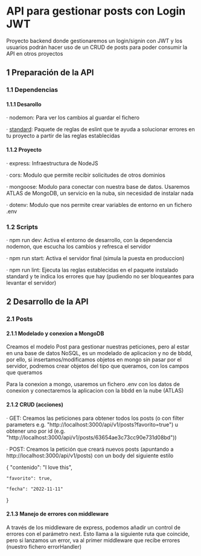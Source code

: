 # API para gestionar posts con Login JWT
Proyecto backend donde gestionaremos un login/signin con JWT y los usuarios podrán hacer uso de un CRUD de posts para poder consumir la API en otros proyectos

## 1 Preparación de la API

### 1.1 Dependencias

#### 1.1.1 Desarollo
· nodemon: Para ver los cambios al guardar el fichero

· [standard](https://www.npmjs.com/package/standard): Paquete de reglas de eslint que te ayuda a solucionar errores en tu proyecto a partir de las reglas establecidas

#### 1.1.2 Proyecto
· express: Infraestructura de NodeJS

· cors: Modulo que permite recibir solicitudes de otros dominios

· mongoose: Modulo para conectar con nuestra base de datos. Usaremos ATLAS de MongoDB, un servicio en la nuba, sin necesidad de instalar nada 

· dotenv: Modulo que nos permite crear variables de entorno en un fichero .env

### 1.2 Scripts
· npm run dev: Activa el entorno de desarrollo, con la dependencia nodemon, que escucha los cambios y refresca el servidor

· npm run start: Activa el servidor final (simula la puesta en produccion)

· npm run lint: Ejecuta las reglas establecidas en el paquete instalado standard y te indica los errores que hay (pudiendo no ser bloqueantes para levantar el servidor)

## 2 Desarrollo de la API

### 2.1 Posts

#### 2.1.1 Modelado y conexion a MongoDB
Creamos el modelo Post para gestionar nuestras peticiones, pero al estar en una base de datos NoSQL, es un modelado de aplicacion y no de bbdd, por ello, si insertamos/modificamos objetos en mongo sin pasar por el servidor, podremos crear objetos del tipo que queramos, con los campos que queramos

Para la conexion a mongo, usaremos un fichero .env con los datos de conexion y conectaremos la aplicacion con la bbdd en la nube (ATLAS)

#### 2.1.2 CRUD (acciones)
· GET: Creamos las peticiones para obtener todos los posts (o con filter parameters e.g. "http://localhost:3000/api/v1/posts?favorito=true") u obtener uno por id (e.g. "http://localhost:3000/api/v1/posts/63654ae3c73cc90e731d08bd"))

· POST: Creamos la petición que creará nuevos posts (apuntando a http://localhost:3000/api/v1/posts) con un body del siguiente estilo

  {
    "contenido": "I love this",

    "favorito": true,

    "fecha": "2022-11-11"
  }

#### 2.1.3 Manejo de errores con middleware
A través de los middleware de express, podemos añadir un control de errores con el parámetro next. Esto llama a la siguiente ruta que coincide, pero si lanzamos un error, va al primer middleware que recibe errores (nuestro fichero errorHandler)